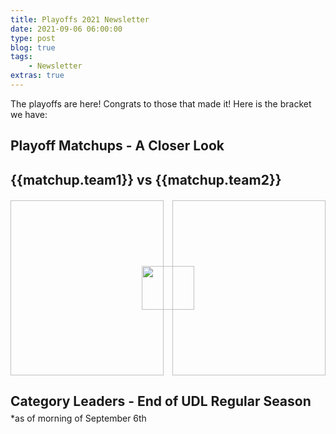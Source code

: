 ```yaml
---
title: Playoffs 2021 Newsletter
date: 2021-09-06 06:00:00
type: post
blog: true
tags:
    - Newsletter
extras: true
---
```


The playoffs are here! Congrats to those that made it! Here is the bracket we have:
<PlayoffPicture :playoffs="playoffs"/>

## Playoff Matchups - A Closer Look
<div class="weekContainer" v-for="week in weeks">

<div class="matchupContainer" v-for="matchup in week.matchups">

<!-- add records and place in division -->
<h2>{{matchup.team1}} vs {{matchup.team2}}</h2>
<div class="matchupImages">
<img class="team1Img" :src="matchup.team1Img">
<img class="vsLogo" src="http://static1.comicvine.com/uploads/original/11112/111129141/5440487-1122329314-52705.png">
<img class="team2Img" :src="matchup.team2Img">
</div>
<p :inner-html.prop="matchup.story | newLines"></p>

</div>

</div>

<h2 class="titleHug">Category Leaders - End of UDL Regular Season</h2>
*as of morning of September 6th
<LeagueLeaders :categories="categories"/>


<style>
.authorName {
    font-size: 1rem;
}

.titleHug {
    margin-bottom: .3em;
}

.articleContainer {
    display: grid;
    grid-template-columns: auto auto;
    grid-row-gap: 1em;
    grid-column-gap: 1em;
}

@media only screen and (max-width: 1024px) {
    .articleContainer {
        grid-template-columns: auto;
    }
}

.article {
    box-shadow: 0 4px 6px 0 hsla(0, 0%, 0%, 0.2);
    cursor: pointer;
}

.article:hover {
    box-shadow: 0 8px 12px 0 hsla(0, 0%, 0%, 0.4);
}

.article > img {
    display: block;
    width: 100%;
    height: 20em;
    object-fit: cover;
}

.article > div {
    padding: 1em;
    height: 3em;
}

.article h3 {
    margin: 0;
}

.article h3, .article span {
    color: #2c3e50;
}


.matchupImages {
    margin-top: 20px;
    display: grid;
    grid-template-columns: repeat(6, 1fr);
    grid-column-gap: 1em;
    grid-auto-rows: 20em;
}

/* @media (max-width: 1024px) {
    .matchupImages {
        grid-template-columns: auto;
        grid-row-gap: 1em;
    }
} */

.matchupImages > img {
    height: 20em;
    object-fit: cover;
}

.matchupImages > .team1Img { grid-column: 1 / 4; grid-row: 1; width: 100%; }
.matchupImages > .vsLogo { grid-column: 3 / 5; grid-row: 1; z-index: 1; height: 5em; width: 6em; margin: auto; }
.matchupImages > .team2Img { grid-column: 4 / 7; grid-row: 1; width: 100%; }

@media (max-width: 900px) {
   .matchupImages {
       grid-template-columns: auto;
       grid-template-rows: repeat(6, 1fr);
       grid-row-gap: 1em;
    }
   .matchupImages > .team1Img { grid-row: 1 / 4; grid-column: 1; }
   .matchupImages > .vsLogo { grid-row: 2 / 6; grid-column: 1; }
   .matchupImages > .team2Img { grid-row: 4 / 7; grid-column: 1; }
}
</style>

<script>
export default {
  data() {
    return {
        categories: [
            {
                category: 'Runs',
                value: 745,
                udlTeam: 'Forgot About Trea',
                udlTeamLogo: 'https://g.espncdn.com/s/flblm/logos/At%20the%20Ballpark-Robb%20Harskamp/Ballpark-01.svg',
                playerName: 'Mitch Haniger',
                playerImage: 'https://miro.medium.com/max/5184/1*MziMKwSwItArbVawLuLmUg.jpeg'
            },
            {
                category: 'Home Runs',
                value: 234,
                udlTeam: 'Forgot About Trea',
                udlTeamLogo: 'https://g.espncdn.com/s/flblm/logos/At%20the%20Ballpark-Robb%20Harskamp/Ballpark-01.svg',
                playerName: 'Salvador Perez',
                playerImage: 'https://kckingdom.com/wp-content/uploads/imagn-images/2017/07/14963304.jpeg'
            },
            {
                category: 'RBI',
                value: 715,
                udlTeam: 'Forgot About Trea',
                udlTeamLogo: 'https://g.espncdn.com/s/flblm/logos/At%20the%20Ballpark-Robb%20Harskamp/Ballpark-01.svg',
                playerName: 'Austin Riley',
                playerImage: 'https://i0.wp.com/www.sportstalkatl.com/wp-content/uploads/2021/06/dlv210608022-atl-v-phi.jpg?fit=1000%2C667&ssl=1'
            },
            {
                category: 'Stolen Bases',
                value: 142,
                udlTeam: 'Back2Back Jax',
                udlTeamLogo: 'https://larrybrownsports.com/wp-content/uploads/2016/07/max-scherzer-eyes.jpg',
                playerName: 'Starling Marte',
                playerImage: 'https://sportshub.cbsistatic.com/i/r/2021/08/10/935477e2-b5ab-4e2b-b501-5b73bc535b39/thumbnail/1200x675/6da17c9307b3341f5fdd5f9d35b8687e/gettyimages-13329739391.jpg'
            },
            {
                category: 'OBP',
                value: .3471,
                udlTeam: 'Riptide',
                udlTeamLogo: 'https://img.fantrax.com/logos/tmLogo_q9qkntnviwcl7gnr_512.jpg',
                playerName: 'Bryce Harper',
                playerImage: 'https://thatballsouttahere.com/wp-content/uploads/getty-images/2021/08/1336711074.jpeg'
            },
            {
                category: 'Strikeouts',
                value: 1157,
                udlTeam: 'The Gamblers',
                udlTeamLogo: 'https://i.imgur.com/y1qKgk1.jpg',
                playerName: 'Corbin Burnes',
                playerImage: 'https://www.yourbasin.com/wp-content/uploads/sites/78/2021/08/1de9c462a3754fe2976dd3d987c43b1c-1.jpg?w=2560&h=1440&crop=1'
            },
            {
                category: 'Quality Starts',
                value: 82,
                udlTeam: 'CT Clippers',
                udlTeamLogo: 'https://g.espncdn.com/lm-static/logo-packs/core/StarWarsTheRiseOfSkywalker/rise-skywalker-bb-8.svg',
                playerName: 'Walker Buehler',
                playerImage: 'https://www.ocregister.com/wp-content/uploads/2021/08/AP21233092281388.jpg?w=525'
            },
            {
                category: 'ERA',
                value: 3.374,
                udlTeam: 'The Gamblers',
                udlTeamLogo: 'https://i.imgur.com/y1qKgk1.jpg',
                playerName: 'Lance Lynn',
                playerImage: 'https://www.golfdigest.com/content/dam/images/golfdigest/fullset/2021/lancelynn_chicagowhitesox.jpg'
            },
            {
                category: 'WHIP',
                value: 1.126,
                udlTeam: 'Big League Chu',
                udlTeamLogo: 'https://img.fantrax.com/logos/tmLogo_x1joq2kojf9xmujh_512.jpg',
                playerName: 'Charlie Morton',
                playerImage: 'https://www.ajc.com/resizer/6BhTm_r69a3TgFhphkAKGmOzw2w=/814x458/cloudfront-us-east-1.images.arcpublishing.com/ajc/2XQXUSUNESPCODNZ44YZBAX5L4.jpg'
            },
            {
                category: 'Saves + Holds',
                value: 112,
                udlTeam: 'Beanetown Cruz Line',
                udlTeamLogo: 'https://i.ibb.co/LYNJdbP/40823296-s.jpg',
                playerName: 'Liam Hendriks',
                playerImage: 'https://www.imago-images.com/bild/sp/1005886794/s.jpg'
            }
        ],
        playoffs: {
            teams: {
                "2": {
                    udlTeam: 'The Gamblers',
                    udlTeamLogo: 'https://i.imgur.com/y1qKgk1.jpg',
                    title: "Aaron West Champ"
                },
                "3": {
                    udlTeam: 'Springfield Isotopes',
                    udlTeamLogo: 'https://capaddicts.com/wp-content/uploads/2015/08/simpsons-springfield-isotopes.png',
                    title: "Koufax West Champ"
                },
                "4": {
                    udlTeam: 'Wayne\'s Hardware',
                    udlTeamLogo: 'https://res.cloudinary.com/teepublic/image/private/s--LYtlPysQ--/t_Preview/b_rgb:eae0c7,c_limit,f_jpg,h_630,q_90,w_630/v1482729132/production/designs/990736_1.jpg',
                    title: "Koufax East Champion"
                },
                "8": {
                    udlTeam: 'Forgot About Trea',
                    udlTeamLogo: 'https://g.espncdn.com/s/flblm/logos/At%20the%20Ballpark-Robb%20Harskamp/Ballpark-01.svg',
                    title: "Koufax Wild Card #2"
                },
                "1": {
                    udlTeam: 'Back2Back Jax',
                    udlTeamLogo: 'https://larrybrownsports.com/wp-content/uploads/2016/07/max-scherzer-eyes.jpg',
                    title: "Aaron East Champ"
                },
                "6": {
                    udlTeam: 'Big League Chu',
                    udlTeamLogo: 'https://img.fantrax.com/logos/tmLogo_x1joq2kojf9xmujh_512.jpg',
                    title: "Aaron Wild Card #2"
                },
                "7": {
                    udlTeam: 'Main Cobra Kai',
                    udlTeamLogo: 'https://g.espncdn.com/s/flblm/logos/At%20the%20Ballpark-Robb%20Harskamp/Ballpark-11.svg',
                    title: "Koufax Wild Card #1"
                },
                "5": {
                    udlTeam: 'Torrano Beisbol Birds',
                    udlTeamLogo: 'https://i.imgur.com/H2vkfYW.jpg',
                    title: "Aaron Wild Card #1"
                },
            }
        },
        weeks: [
            {
                matchups: [
                    {
                        team1: "Back2Back Jax",
                        team1Img: "https://thumbor.forbes.com/thumbor/960x0/https%3A%2F%2Fspecials-images.forbesimg.com%2Fimageserve%2F61194eaf6d0325c1992edc62%2FMLB--AUG-04-Astros-at-Dodgers%2F960x0.jpg%3Ffit%3Dscale",
                        team2: "Forgot About Trea",
                        team2Img: "https://www.kansascity.com/latest-news/p7u4nw/picture253840568/alternates/FREE_768/AP21241801948416.jpg",
                        story: "Back2Back Jax comes in as the #1 overall seed and does so for a reason. There is plenty of prowess in the lineup and an awful lot of speed, including the far-and-away two best theifs of the year in Starling Marte and Whit Merrifield. The rotation is hanging on the back of Max Scherzer and a solid bullpen could play a big factor as well. A possible two-start week from Scherzer could be huge and Chris Flexen, who has been racking up quality starts the last month, gets a nice matchup at home against Arizona.\nForgot About Trea comes in with the other major Nat-turned-Dodger and a load of hot offense including Salvador Perez and the always-incredible Juan Soto. Lucas Giolito has landed on the IL at a rather inopportune time and the uncertainty of Alex Wood's availability isn't encouraging either. Zack Wheeler will have to come up big in his Rocky Road matchup."
                    },
                    {
                        team1: "Wayne's Hardware",
                        team1Img: "https://jaysjournal.com/wp-content/uploads/getty-images/2017/07/1270154028.jpeg",
                        team2: "Torrano Beisbol Birds",
                        team2Img: "https://cdn.vox-cdn.com/thumbor/5DHzqwj6dsBBCZLia9esjDa2aNA=/0x0:3000x2000/1200x800/filters:focal(1260x760:1740x1240)/cdn.vox-cdn.com/uploads/chorus_image/image/69790289/1234927573.0.jpg",
                        story: "Wayne's Hardware features a solid lineup including the hot bat of Randy Arozarena. Joey Votto doing his thing again would be huge. The pitching staff features the red-hot Logan Webb, but gets him on a week he pitches in Coors. Luckily, the rotation also features Cy Young-hopeful Robbie Ray and some other arms that have potential to make a solid impact.\nBo Bichette leads the Torrano Beisbol Birds into battle alongside Manny Machado and the hot bat of Alex Verdugo. A potential two-start Aaron Nola could be a big factor if the ace can return to form. Adam Wainwright has been anchoring the staff recently, but gets a tough matchup against the Dodgers. This matchup could easily go either way."
                    },
                    {
                        team1: "Springfield Isotopes",
                        team1Img: "https://cdn.vox-cdn.com/thumbor/c3wBpH6DBqZpRXow_in0Jlq2zg8=/0x0:4335x2890/1200x800/filters:focal(1677x562:2369x1254)/cdn.vox-cdn.com/uploads/chorus_image/image/69725519/usa_today_16536703.0.jpg",
                        team2: "Big League Chu",
                        team2Img: "https://sportshub.cbsistatic.com/i/r/2021/08/11/32019cd7-38f2-4461-9274-32bf6900473c/thumbnail/1200x675/7c85ccff5ebfd14d51b4058573f1569b/cedricmullins.jpg",
                        story: "The Springfield Isotopes tried to tell me they wouldn't be here, but are one of the hottest teams in the UDL. Ty France and Javy Baez lead the charge with the offense while Dylan Cease and Jose Berrios try to hold the pitching together. The formidable bullpen led by Emmanuel Clase could also be a key factor.\nBig League Chu fought tooth and nail in the final week of the regular season to edge their way into the playoffs. Cedric Mullins, Ian Happ, and Lorenzo Cain are swinging hot bats that will carry the offensive production. A solid rotation featuring Tarik Skubal, Charlie Morton, and Blake Snell offers plenty of potential. Big League Chu also features one of the strongest bullpens in the league led by Josh Hader. This could be a fun one in the saves+holds category."
                    },
                    {
                        team1: "The Gamblers",
                        team1Img: "https://cdn.theathletic.com/app/uploads/2020/09/17010604/USATSI_14939556-1024x772.jpg",
                        team2: "Maine Cobra Kai",
                        team2Img: "https://cdn.vox-cdn.com/thumbor/qcedGMkAKwJahhAclxRlLNiIQQ4=/1400x1400/filters:format(jpeg)/cdn.vox-cdn.com/uploads/chorus_asset/file/22825988/usa_today_16677944.jpg",
                        story: "The Gamblers feature a thumping lineup including Matt Olson, Jorge Soler, J.D. Martinez, and Aaron Judge. Can Eugenio Suarez make a difference? The Gamblers pitching is stacked, but will Lance Lynn return to make a start this week? Either way, Luis Castillo and Corbin Burnes know how to hurl a few baseballs. Joe Musgrove is certainly great too, but has a tough matchup at Dodger Stadium. All those aces, but will it be a two-start Bailey Ober that tips the scales?\nYou can't spell Schwindel without \"win\". We shall see if Frank Schwindel can continue to carry the offense along with Nick Castellanos, Josh Bell, and Trevor Story. The Maine Cobra Kai rotation offers plenty of potential and includes two-start weeks from Lance McCullers and Jameson Taillon. It could be a tough go against The Gamblers rotation, but there is still hope!"
                    }
                ]
            }
        ]
    };
  },
  filters: {
      newLines: function(str){
          return str.replace(/(\r\n|\n|\r)/gm, "<br><br>")
      }
  }
}
</script>